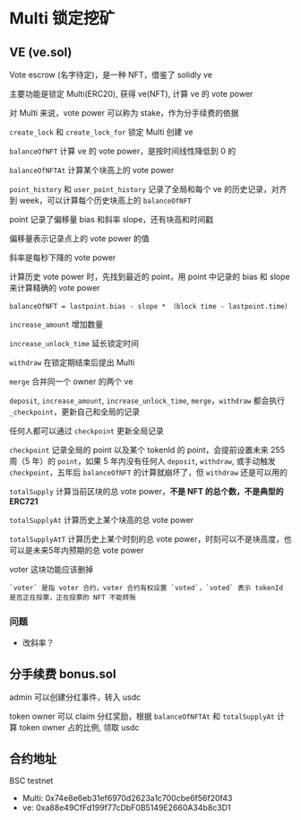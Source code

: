 # Multi 锁定挖矿
## VE (ve.sol)

Vote escrow (名字待定)，是一种 NFT，借鉴了 solidly ve

主要功能是锁定 Multi(ERC20), 获得 ve(NFT), 计算 ve 的 vote power

对 Multi 来说，vote power 可以称为 stake，作为分手续费的依据

`create_lock` 和 `create_lock_for` 锁定 Multi 创建 ve

`balanceOfNFT` 计算 ve 的 vote power，是按时间线性降低到 0 的

`balanceOfNFTAt` 计算某个块高上的 vote power

`point_history` 和 `user_point_history` 记录了全局和每个 ve 的历史记录，对齐到 week，可以计算每个历史块高上的 `balanceOfNFT`

point 记录了偏移量 bias 和斜率 slope，还有块高和时间戳

偏移量表示记录点上的 vote power 的值

斜率是每秒下降的 vote power

计算历史 vote power 时，先找到最近的 point，用 point 中记录的 bias 和 slope 来计算精确的 vote power

```
balanceOfNFT = lastpoint.bias - slope * （block time - lastpoint.time）
```

`increase_amount` 增加数量

`increase_unlock_time` 延长锁定时间

`withdraw` 在锁定期结束后提出 Multi

`merge` 合并同一个 owner 的两个 ve

`deposit`, `increase_amount`, `increase_unlock_time`, `merge`，`withdraw` 都会执行 `_checkpoint`，更新自己和全局的记录

任何人都可以通过 `checkpoint` 更新全局记录

`checkpoint` 记录全局的 point 以及某个 tokenId 的 point，会提前设置未来 255 周（5 年）的 `point`，如果 5 年内没有任何人 `deposit`, `withdraw`, 或手动触发 `checkpoint`，五年后 `balanceOfNFT` 的计算就崩坏了，但 `withdraw` 还是可以用的

`totalSupply` 计算当前区块的总 vote power，**不是 NFT 的总个数，不是典型的 ERC721**

`totalSupplyAt` 计算历史上某个块高的总 vote power

`totalSupplyAtT` 计算历史上某个时刻的总 vote power，时刻可以不是块高度，也可以是未来5年内预期的总 vote power

voter 这块功能应该删掉

    `voter` 是指 voter 合约，voter 合约有权设置 `voted`，`voted` 表示 tokenId 是否正在投票，正在投票的 NFT 不能转账

    
### 问题
- 改斜率？

## 分手续费 bonus.sol
admin 可以创建分红事件，转入 usdc

token owner 可以 claim 分红奖励，根据 `balanceOfNFTAt` 和 `totalSupplyAt` 计算 token owner 占的比例, 领取 usdc

## 合约地址
BSC testnet
- Multi: 0x74e8e6eb31ef6970d2623a1c700cbe6f56f20f43
- ve: 0xa88e49CfFd199f77cDbF0B5149E2660A34b8c3D1
